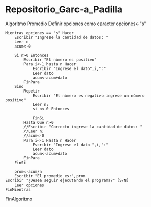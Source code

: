 # Repositorio_Garc-a_Padilla
Algoritmo Promedio
	Definir opciones como caracter
	opciones<-"s"
	
	Mientras opciones == "s" Hacer
		Escribir "Ingrese la cantidad de datos: "
		Leer n
		acum<-0
		
		Si n>0 Entonces
			Escribir "El número es positivo"
			Para i<-1 hasta n Hacer
				Escribir "Ingrese el dato",i,":"
				Leer dato
				acum<-acum+dato
			FinPara
		Sino 
			Repetir
				Escribir "El número es negativo ingrese un número positivo"
				Leer n;
				si n<-0 Entonces
					
				FinSi
			Hasta Que n>0
			//Escribir "Correcto ingrese la cantidad de datos: "
			//Leer n;
			//acum<-0
			Para i<-1 Hasta n Hacer
				Escribir "Ingrese el dato ",i,":"
				Leer dato
				acum<-acum+dato
			FinPara
		FinSi
		
		prom<-acum/n
		Escribir "El promedio es:",prom
	Escribir "¿Desea seguir ejecutando el programa?" [S/N]
		Leer opciones 
	FinMientras
FinAlgoritmo
